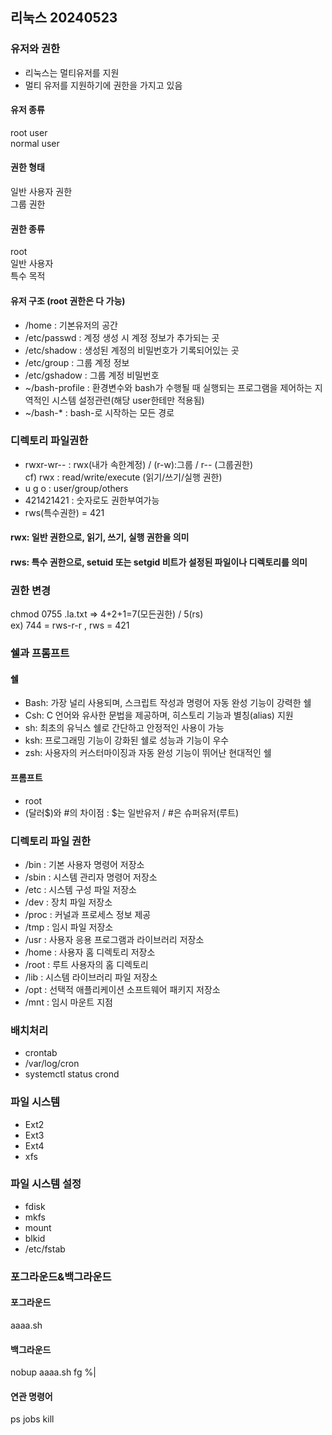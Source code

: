 ## 리눅스 20240523
### 유저와 권한
- 리눅스는 멀티유저를 지원
- 멀티 유저를 지원하기에 권한을 가지고 있음
#### 유저 종류 
root user  
normal user
#### 권한 형태
일반 사용자 권한  
그룹 권한
#### 권한 종류
root  
일반 사용자  
특수 목적
#### 유저 구조 (root 권한은 다 가능)
- /home : 기본유저의 공간  
- /etc/passwd : 계정 생성 시 계정 정보가 추가되는 곳  
- /etc/shadow : 생성된 계정의 비밀번호가 기록되어있는 곳  
- /etc/group : 그룹 계정 정보  
- /etc/gshadow : 그룹 계정 비밀번호  
- ~/bash-profile : 환경변수와 bash가 수행될 때 실행되는 프로그램을 제어하는 지역적인 시스템 설정관련(해당 user한테만 적용됨)  
- ~/bash-* : bash-로 시작하는 모든 경로

### 디렉토리 파일권한
- rwxr-wr-- : rwx(내가 속한계정) / (r-w):그룹 / r-- (그룹권한)  
 cf) rwx : read/write/execute (읽기/쓰기/실행 권한) 
- u g o : user/group/others
- 421421421 : 숫자로도 권한부여가능
- rws(특수권한) = 421
#### rwx: 일반 권한으로, 읽기, 쓰기, 실행 권한을 의미
#### rws: 특수 권한으로, setuid 또는 setgid 비트가 설정된 파일이나 디렉토리를 의미
### 권한 변경 
chmod 0755 .la.txt => 4+2+1=7(모든권한) / 5(rs)  
ex) 744 = rws-r-r , rws = 421
### 쉘과 프롬프트
#### 쉘
- Bash: 가장 널리 사용되며, 스크립트 작성과 명령어 자동 완성 기능이 강력한 쉘
- Csh: C 언어와 유사한 문법을 제공하며, 히스토리 기능과 별칭(alias) 지원
- sh: 최초의 유닉스 쉘로 간단하고 안정적인 사용이 가능
- ksh: 프로그래밍 기능이 강화된 쉘로 성능과 기능이 우수
- zsh: 사용자의 커스터마이징과 자동 완성 기능이 뛰어난 현대적인 쉘
#### 프롬프트
- root
- (달러$)와 #의 차이점 : $는 일반유저 / #은 슈퍼유저(루트)
### 디렉토리 파일 권한
- /bin : 기본 사용자 명령어 저장소
- /sbin : 시스템 관리자 명령어 저장소
- /etc : 시스템 구성 파일 저장소
- /dev : 장치 파일 저장소
- /proc : 커널과 프로세스 정보 제공
- /tmp : 임시 파일 저장소
- /usr : 사용자 응용 프로그램과 라이브러리 저장소
- /home : 사용자 홈 디렉토리 저장소
- /root : 루트 사용자의 홈 디렉토리
- /lib : 시스템 라이브러리 파일 저장소
- /opt : 선택적 애플리케이션 소프트웨어 패키지 저장소
- /mnt : 임시 마운트 지점
### 배치처리
- crontab
- /var/log/cron
- systemctl status crond
### 파일 시스템
- Ext2
- Ext3
- Ext4
- xfs
### 파일 시스템 설정
- fdisk
- mkfs
- mount
- blkid
- /etc/fstab
### 포그라운드&백그라운드
#### 포그라운드
aaaa.sh
#### 백그라운드
nobup aaaa.sh fg %|
#### 연관 명령어
ps jobs kill




















